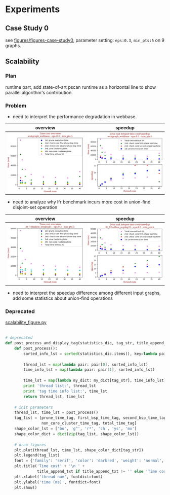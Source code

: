 # Experiments
## Case Study 0 

see [figures/figures-case-study0](figures/figures-case-study0), parameter setting: `eps:0.3`, `min_pts:5`
 on 9 graphs.

## Scalability
### Plan

runtime part, add state-of-art pscan runtime as a horizontal line to show parallel algorithm's contribution.

### Problem

* need to interpret the performance degradation in webbase.

overview | speedup
--- | ---
![webbase-overview](figures/webgraph_webbase-eps:0.3-min_pts:5-overview.png) | ![webbase-speedup](figures/webgraph_webbase-eps:0.3-min_pts:5-runtime-speedup.png)

* need to analyze why lfr benchmark incurs more cost in union-find disjoint-set operation

overview | speedup
--- | ---
![lfr-10million-avg15-overview](figures/lfr_10million_avgdeg15-eps:0.3-min_pts:5-overview.png) | ![lfr-10million-avg15-speedup](figures/lfr_10million_avgdeg15-eps:0.3-min_pts:5-runtime-speedup.png)

* need to interpret the speedup difference among different input graphs, add some statistics about union-find operations

### Deprecated

[scalability_figure.py](scalability_figure.py)

```python

# deprecated
def post_process_and_display_tag(statistics_dic, tag_str, title_append_txt=''):
    def post_process():
        sorted_info_lst = sorted(statistics_dic.items(), key=lambda pair: pair[0])

        thread_lst = map(lambda pair: pair[0], sorted_info_lst)
        time_info_lst = map(lambda pair: pair[1], sorted_info_lst)

        time_lst = map(lambda my_dict: my_dict[tag_str], time_info_lst)
        print 'thread list:', thread_lst
        print 'tag time info list:', time_lst
        return thread_lst, time_lst

    # init parameters
    thread_lst, time_lst = post_process()
    tag_list = [prune_time_tag, first_bsp_time_tag, second_bsp_time_tag, core_cluster_time_tag,
                non_core_cluster_time_tag, total_time_tag]
    shape_color_lst = ['bo', 'g^', 'r*', 'ch', 'ys', 'mx']
    shape_color_dict = dict(zip(tag_list, shape_color_lst))

    # draw figures
    plt.plot(thread_lst, time_lst, shape_color_dict[tag_str])
    plt.legend(tag_list)
    font = {'family': 'serif', 'color': 'darkred', 'weight': 'normal', 'size': 12, }
    plt.title('Time cost' + '\n ' +
              title_append_txt if title_append_txt != '' else 'Time cost\n' + tag_str, fontdict=font)
    plt.xlabel('thread num', fontdict=font)
    plt.ylabel('time (ms)', fontdict=font)
    plt.show()
```
